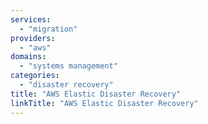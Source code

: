```yaml
---
services:
  - "migration"
providers:
  - "aws"
domains:
  - "systems management"
categories:
  - "disaster recovery"
title: "AWS Elastic Disaster Recovery"
linkTitle: "AWS Elastic Disaster Recovery"
---
```

